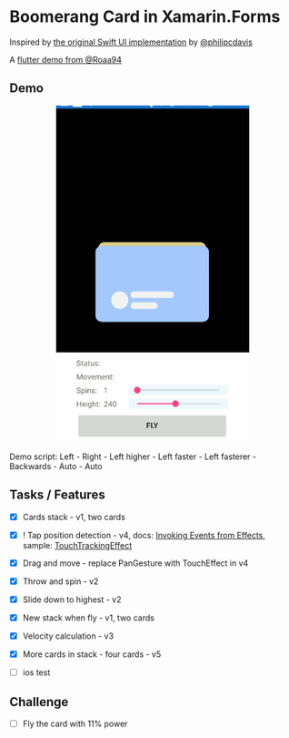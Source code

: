 # Boomerang Card in Xamarin.Forms

Inspired by [the original Swift UI implementation](https://twitter.com/philipcdavis/status/1534192823792128000) by [@philipcdavis](https://twitter.com/philipcdavis)  

A [flutter demo from @Roaa94](https://github.com/Roaa94/flutter_cool_card_swiper)



## Demo


<p align="center">
	<img align="center" src=".\demo\v4.gif" width="340" />
</p>


Demo script: Left - Right - Left higher - Left faster - Left fasterer - Backwards - Auto - Auto




## Tasks / Features

- [x]   Cards stack - v1, two cards
- [x]   ! Tap position detection - v4, docs: [Invoking Events from Effects](https://docs.microsoft.com/en-gb/xamarin/xamarin-forms/app-fundamentals/effects/touch-tracking), sample: [TouchTrackingEffect](https://github.com/xamarin/xamarin-forms-samples/tree/e9792d200f56ef0260849b5ee16ed0b1c4de9352/Effects/TouchTrackingEffect)
- [x]   Drag and move - replace PanGesture with TouchEffect in v4
- [x]   Throw and spin - v2
- [x]   Slide down to highest - v2
- [x]   New stack when fly - v1, two cards
- [x]   Velocity calculation - v3
- [x]   More cards in stack - four cards - v5
- [ ]   ios test



## Challenge

- [ ]   Fly the card with 11% power